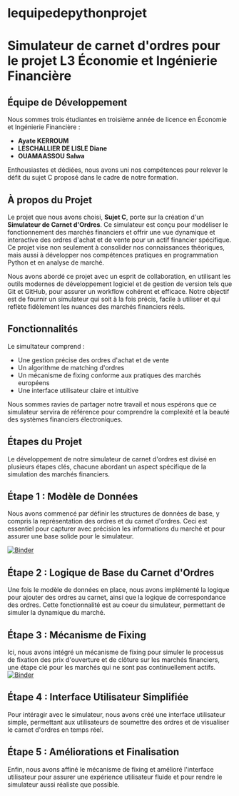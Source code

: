 # lequipedepythonprojet
# Simulateur de carnet d'ordres pour le projet L3 Économie et Ingénierie Financière
## Équipe de Développement
Nous sommes trois étudiantes en troisième année de licence en Économie et Ingénierie Financière :
- **Ayate KERROUM**
- **LESCHALLIER DE LISLE Diane**
- **OUAMAASSOU Salwa**

Enthousiastes et dédiées, nous avons uni nos compétences pour relever le défit du sujet C proposé dans le cadre de notre formation.

## À propos du Projet
Le projet que nous avons choisi, **Sujet C**, porte sur la création d'un **Simulateur de Carnet d'Ordres**. Ce simulateur est conçu pour modéliser le fonctionnement des marchés financiers et offrir une vue dynamique et interactive des ordres d'achat et de vente pour un actif financier spécifique. Ce projet vise non seulement à consolider nos connaissances théoriques, mais aussi à développer nos compétences pratiques en programmation Python et en analyse de marché.

Nous avons abordé ce projet avec un esprit de collaboration, en utilisant les outils modernes de développement logiciel et de gestion de version tels que Git et GitHub, pour assurer un workflow cohérent et efficace. Notre objectif est de fournir un simulateur qui soit à la fois précis, facile à utiliser et qui reflète fidèlement les nuances des marchés financiers réels.

## Fonctionnalités
Le simultateur comprend :
- Une gestion précise des ordres d'achat et de vente
- Un algorithme de matching d'ordres
- Un mécanisme de fixing conforme aux pratiques des marchés européens
- Une interface utilisateur claire et intuitive

Nous sommes ravies de partager notre travail et nous espérons que ce simulateur servira de référence pour comprendre la complexité et la beauté des systèmes financiers électroniques.

## Étapes du Projet
Le développement de notre simulateur de carnet d'ordres est divisé en plusieurs étapes clés, chacune abordant un aspect spécifique de la simulation des marchés financiers.

## Étape 1 : Modèle de Données
Nous avons commencé par définir les structures de données de base, y compris la représentation des ordres et du carnet d'ordres. Ceci est essentiel pour capturer avec précision les informations du marché et pour assurer une base solide pour le simulateur.

[![Binder](https://mybinder.org/badge_logo.svg)](https://mybinder.org/v2/gh/lequipedepython/lequipedepythonprojet/main?labpath=etape1.ipynb)

## Étape 2 : Logique de Base du Carnet d'Ordres
Une fois le modèle de données en place, nous avons implémenté la logique pour ajouter des ordres au carnet, ainsi que la logique de correspondance des ordres. Cette fonctionnalité est au coeur du simulateur, permettant de simuler la dynamique du marché.

## Étape 3 : Mécanisme de Fixing
Ici, nous avons intégré un mécanisme de fixing pour simuler le processus de fixation des prix d'ouverture et de clôture sur les marchés financiers, une étape clé pour les marchés qui ne sont pas continuellement actifs.
[![Binder](https://mybinder.org/badge_logo.svg)](https://mybinder.org/v2/gh/lequipedepython/lequipedepythonprojet/main?labpath=etape2.ipynb)

## Étape 4 : Interface Utilisateur Simplifiée
Pour intéragir avec le simulateur, nous avons créé une interface utilisateur simple, permettant aux utilisateurs de soumettre des ordres et de visualiser le carnet d'ordres en temps réel.

## Étape 5 : Améliorations et Finalisation
Enfin, nous avons affiné le mécanisme de fixing et amélioré l'interface utilisateur pour assurer une expérience utilisateur fluide et pour rendre le simulateur aussi réaliste que possible.


[def]: https://mybinder.org/badge_logo.svg
